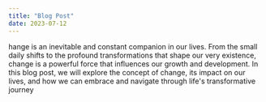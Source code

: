 ```yaml
---
title: "Blog Post"
date: 2023-07-12
---
```

hange is an inevitable and constant companion in our lives. From the small daily shifts to the profound transformations that shape our very existence, change is a powerful force that influences our growth and development. In this blog post, we will explore the concept of change, its impact on our lives, and how we can embrace and navigate through life's transformative journey
